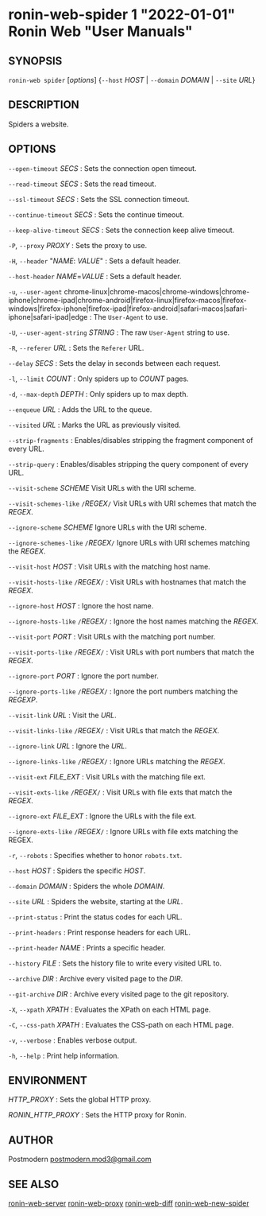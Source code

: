 # ronin-web-spider 1 "2022-01-01" Ronin Web "User Manuals"

## SYNOPSIS

`ronin-web spider` [*options*] {`--host` *HOST* \| `--domain` *DOMAIN* \| `--site` *URL*}

## DESCRIPTION

Spiders a website.

## OPTIONS

`--open-timeout` *SECS*
: Sets the connection open timeout.

`--read-timeout` *SECS*
: Sets the read timeout.

`--ssl-timeout` *SECS*
: Sets the SSL connection timeout.

`--continue-timeout` *SECS*
: Sets the continue timeout.

`--keep-alive-timeout` *SECS*
: Sets the connection keep alive timeout.

`-P`, `--proxy` *PROXY*
: Sets the proxy to use.

`-H`, `--header` "*NAME*: *VALUE*"
: Sets a default header.

`--host-header` *NAME*=*VALUE*
: Sets a default header.

`-u`, `--user-agent` chrome-linux|chrome-macos|chrome-windows|chrome-iphone|chrome-ipad|chrome-android|firefox-linux|firefox-macos|firefox-windows|firefox-iphone|firefox-ipad|firefox-android|safari-macos|safari-iphone|safari-ipad|edge
: The `User-Agent` to use.

`-U`, `--user-agent-string` *STRING*
: The raw `User-Agent` string to use.

`-R`, `--referer` *URL*
: Sets the `Referer` URL.

`--delay` *SECS*
: Sets the delay in seconds between each request.

`-l`, `--limit` *COUNT*
: Only spiders up to *COUNT* pages.

`-d`, `--max-depth` *DEPTH*
: Only spiders up to max depth.

`--enqueue` *URL*
: Adds the URL to the queue.

`--visited` *URL*
: Marks the URL as previously visited.

`--strip-fragments`
: Enables/disables stripping the fragment component of every URL.

`--strip-query`
: Enables/disables stripping the query component of every URL.

`--visit-scheme` *SCHEME*
  Visit URLs with the URI scheme.

`--visit-schemes-like` `/`*REGEX*`/`
  Visit URLs with URI schemes that match the *REGEX*.

`--ignore-scheme` *SCHEME*
  Ignore URLs with the URI scheme.

`--ignore-schemes-like` `/`*REGEX*`/`
  Ignore URLs with URI schemes matching the *REGEX*.

`--visit-host` *HOST*
: Visit URLs with the matching host name.

`--visit-hosts-like` `/`*REGEX*`/`
: Visit URLs with hostnames that match the *REGEX*.

`--ignore-host` *HOST*
: Ignore the host name.

`--ignore-hosts-like` `/`*REGEX*`/`
: Ignore the host names matching the *REGEX*.

`--visit-port` *PORT*
: Visit URLs with the matching port number.

`--visit-ports-like` `/`*REGEX*`/`
: Visit URLs with port numbers that match the *REGEX*.

`--ignore-port` *PORT*
: Ignore the port number.

`--ignore-ports-like` `/`*REGEX*`/`
: Ignore the port numbers matching the *REGEXP*.

`--visit-link` *URL*
: Visit the *URL*.

`--visit-links-like` `/`*REGEX*`/`
: Visit URLs that match the *REGEX*.

`--ignore-link` *URL*
: Ignore the *URL*.

`--ignore-links-like` `/`*REGEX*`/`
: Ignore URLs matching the *REGEX*.

`--visit-ext` *FILE_EXT*
: Visit URLs with the matching file ext.

`--visit-exts-like` `/`*REGEX*`/`
: Visit URLs with file exts that match the *REGEX*.

`--ignore-ext` *FILE_EXT*
: Ignore the URLs with the file ext.

`--ignore-exts-like` `/`*REGEX*`/`
: Ignore URLs with file exts matching the REGEX.

`-r`, `--robots`
: Specifies whether to honor `robots.txt`.

`--host` *HOST*
: Spiders the specific *HOST*.

`--domain` *DOMAIN*
: Spiders the whole *DOMAIN*.

`--site` *URL*
: Spiders the website, starting at the *URL*.

`--print-status`
: Print the status codes for each URL.

`--print-headers`
: Print response headers for each URL.

`--print-header` *NAME*
: Prints a specific header.

`--history` *FILE*
: Sets the history file to write every visited URL to.

`--archive` *DIR*
: Archive every visited page to the *DIR*.

`--git-archive` *DIR*
: Archive every visited page to the git repository.

`-X`, `--xpath` *XPATH*
: Evaluates the XPath on each HTML page.

`-C`, `--css-path` *XPATH*
: Evaluates the CSS-path on each HTML page.

`-v`, `--verbose`
: Enables verbose output.

`-h`, `--help`
: Print help information.

## ENVIRONMENT

*HTTP_PROXY*
: Sets the global HTTP proxy.

*RONIN_HTTP_PROXY*
: Sets the HTTP proxy for Ronin.

## AUTHOR

Postmodern <postmodern.mod3@gmail.com>

## SEE ALSO

[ronin-web-server](ronin-web-server.1.md) [ronin-web-proxy](ronin-web-proxy.1.md) [ronin-web-diff](ronin-web-diff.1.md) [ronin-web-new-spider](ronin-web-new-spider.1.md)